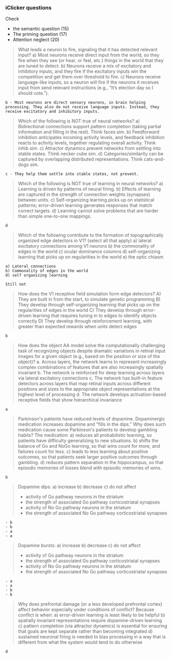 




### iClicker questions

Check
- the semantic question (15)
- The priming question (17)
- Attention neglect (20)



> What leads a neuron to fire, signaling that it has detected relevant input?
> a) Most neurons receive direct input from the world, so they fire when they see (or hear, or feel, etc.) things in the world that they are tuned to detect.
> b) Neurons receive a mix of excitatory and inhibitory inputs, and they fire if the excitatory inputs win the competition and get them over threshold to fire.
> c) Neurons receive language-like inputs, so a neuron will fire if the neurons it receives input from send relevant instructions (e.g., “It’s election day so I should vote.”).
```
b - Most neurons are direct sensory neurons, in brain helping processing. They also do not receive language inputs. Instead, they receive excitatory and inhibitory inputs.
```
  

> Which of the following is NOT true of neural networks?
> a) Bidirectional connections support pattern completion (taking partial information and filling in the rest). Think faces sim.
> b) Feedforward inhibition anticipates incoming activity levels, and feedback inhibition reacts to activity levels, together regulating overall activity. Think inhib sim.
> c) Attractor dynamics prevent networks from settling into stable states. Think necker cube sim.
> d) Categories/similarity can be captured by overlapping distributed representations. Think cats-and-dogs sim.
```
c - They help them settle into stable states, not prevent.
```
  

> Which of the following is NOT true of learning in neural networks?
> a) Learning is driven by patterns of neural firing.
> b) Effects of learning are captured in the strength of connection weights (synapses) between units.
> c) Self-organizing learning picks up on statistical patterns; error-driven learning generates responses that match correct targets.
> d) Learning cannot solve problems that are harder than simple one-to-one mappings.
```
d
```
  

> Which of the following contribute to the formation of topographically organized edge detectors in V1? (select all that apply)
> a) lateral excitatory connections among V1 neurons
> b) the commonality of edges in the world
> c) ocular dominance columns
> d) self-organizing learning that picks up on regularities in the world
> e) the optic chiasm
```
a) Lateral connections
b) Commonality of edges in the world
d) self organizing learning

Still not  
```


> How does the V1 receptive field simulation form edge detectors?
> A) They are built in from the start, to simulate genetic programming
> B) They develop through self-organizing learning that picks up on the regularities of edges in the world
> C) They develop through error-driven learning that requires tuning in to edges to identify objects correctly
> D) They develop through reinforcement learning, with greater than expected rewards when units detect edges 
```
b
```
  

> How does the object AA model solve the computationally challenging task of recognizing objects despite dramatic variations in retinal input images for a given object (e.g., based on the position or size of the object)?
> a. Across layers, the network learns to represent increasingly complex combinations of features that are also increasingly spatially invariant
> b. The network is reinforced for deep learning across layers via lateral excitatory connections
> c. The network has built-in feature detectors across layers that map retinal inputs across different positions and sizes to the appropriate object representations at the highest level of processing
> d. The network develops activation-based receptive fields that show hierarchical invariance
```
a
```
  

> Parkinson's patients have reduced levels of dopamine. Dopaminergic medication increases dopamine and "fills in the dips." Why does such medication cause some Parkinson's patients to develop gambling habits? The medication:
> a) reduces all probabilistic learning, so patients have difficulty generalizing to new situations.
> b) shifts the balance of Go and NoGo learning, so that wins count for more, and failures count for less.
> c) leads to less learning about positive outcomes, so that patients seek larger positive outcomes through gambling.
> d) reduces pattern separation in the hippocampus, so that episodic memories of losses blend with episodic memories of wins.
```
b
```
  

> Dopamine dips:
> a) increase
> b) decrease
> c) do not affect
> 
> - activity of Go pathway neurons in the striatum
> - the strength of associated Go pathway corticostriatal synapses
> - activity of No Go pathway neurons in the striatum
> - the strength of associated No Go pathway corticostriatal synapses
```
- b
- b
- a
- a
```

 

> Dopamine bursts:
> a) increase
> b) decrease
> c) do not affect
> 
> - activity of Go pathway neurons in the striatum  
> - the strength of associated Go pathway corticostriatal synapses
> - activity of No Go pathway neurons in the striatum
> - the strength of associated No Go pathway corticostriatal synapses
```
- a
- a
- b
- b
```



> Why does prefrontal damage (or a less developed prefrontal cortex) affect behavior especially under conditions of conflict? Because conflict is when:
> a) error-driven learning is least likely to be helpful
> b) spatially invariant representations require dopamine-driven learning
> c) pattern completion (via attractor dynamics) is essential for ensuring that goals are kept separate rather than becoming integrated
> d) sustained neuronal firing is needed to bias processing in a way that is different from what the system would tend to do otherwise
```
d
```
  